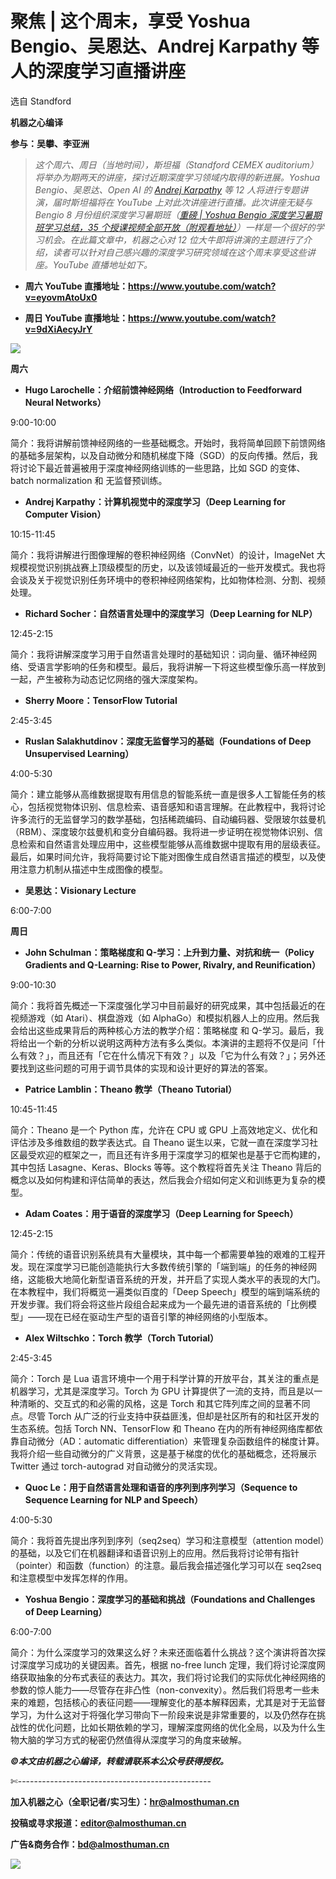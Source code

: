 # 聚焦 | 这个周末，享受 Yoshua Bengio、吴恩达、Andrej Karpathy 等人的深度学习直播讲座

选自 Standford

**机器之心编译**

**参与：吴攀、李亚洲**

> *这个周六、周日（当地时间），斯坦福（Standford CEMEX auditorium）将举办为期两天的讲座，探讨近期深度学习领域内取得的新进展。Yoshua Bengio、吴恩达、Open AI 的 [Andrej Karpathy](http://mp.weixin.qq.com/s?__biz=MzA3MzI4MjgzMw==&mid=2650719010&idx=1&sn=aaa7cc47f27129bbced25e6d090e2c1d&scene=21#wechat_redirect) 等 12 人将进行专题讲演，届时斯坦福将在 YouTube 上对此次讲座进行直播。此次讲座无疑与 Bengio 8 月份组织深度学习暑期班（[重磅 | Yoshua Bengio 深度学习暑期班学习总结，35 个授课视频全部开放（附观看地址）](http://mp.weixin.qq.com/s?__biz=MzA3MzI4MjgzMw==&mid=2650718578&idx=1&sn=ff7d748b149e7952c9fa3b53cefd5afc&scene=21#wechat_redirect)）一样是一个很好的学习机会。在此篇文章中，机器之心对 12 位大牛即将讲演的主题进行了介绍，读者可以针对自己感兴趣的深度学习研究领域在这个周末享受这些讲座。YouTube 直播地址如下。*

*   **周六 YouTube 直播地址：https://www.youtube.com/watch?v=eyovmAtoUx0**

*   **周日 YouTube 直播地址：https://www.youtube.com/watch?v=9dXiAecyJrY**

![](img/2e7d9e8f00765dcdad2695c4c901ac83.jpg)

**周六**

*   **Hugo Larochelle：介绍前馈神经网络（Introduction to Feedforward Neural Networks）**

9:00-10:00

简介：我将讲解前馈神经网络的一些基础概念。开始时，我将简单回顾下前馈网络的基础多层架构，以及自动微分和随机梯度下降（SGD）的反向传播。然后，我将讨论下最近普遍被用于深度神经网络训练的一些思路，比如 SGD 的变体、batch normalization 和 无监督预训练。

*   **Andrej Karpathy：计算机视觉中的深度学习（Deep Learning for Computer Vision）**

10:15-11:45

简介：我将讲解进行图像理解的卷积神经网络（ConvNet）的设计，ImageNet 大规模视觉识别挑战赛上顶级模型的历史，以及该领域最近的一些开发模式。我也将会谈及关于视觉识别任务环境中的卷积神经网络架构，比如物体检测、分割、视频处理。

*   **Richard Socher：自然语言处理中的深度学习（Deep Learning for NLP）**

12:45-2:15

简介：我将讲解深度学习用于自然语言处理时的基础知识：词向量、循环神经网络、受语言学影响的任务和模型。最后，我将讲解一下将这些模型像乐高一样放到一起，产生被称为动态记忆网络的强大深度架构。

*   **Sherry Moore：TensorFlow Tutorial**

2:45-3:45

*   **Ruslan Salakhutdinov：深度无监督学习的基础（Foundations of Deep Unsupervised Learning）**

4:00-5:30

简介：建立能够从高维数据提取有用信息的智能系统一直是很多人工智能任务的核心，包括视觉物体识别、信息检索、语音感知和语言理解。在此教程中，我将讨论许多流行的无监督学习的数学基础，包括稀疏编码、自动编码器、受限玻尔兹曼机（RBM）、深度玻尔兹曼机和变分自编码器。我将进一步证明在视觉物体识别、信息检索和自然语言处理应用中，这些模型能够从高维数据中提取有用的层级表征。最后，如果时间允许，我将简要讨论下能对图像生成自然语言描述的模型，以及使用注意力机制从描述中生成图像的模型。

*   **吴恩达：Visionary Lecture**

6:00-7:00

**周日**

*   **John Schulman：策略梯度和 Q-学习：上升到力量、对抗和统一（Policy Gradients and Q-Learning: Rise to Power, Rivalry, and Reunification）**

9:00-10:30

简介：我将首先概述一下深度强化学习中目前最好的研究成果，其中包括最近的在视频游戏（如 Atari）、棋盘游戏（如 AlphaGo）和模拟机器人上的应用。然后我会给出这些成果背后的两种核心方法的教学介绍：策略梯度 和 Q-学习。最后，我将给出一个新的分析以说明这两种方法有多么类似。本演讲的主题将不仅是问「什么有效？」，而且还有「它在什么情况下有效？」以及「它为什么有效？」；另外还要找到这些问题的可用于调节具体的实现和设计更好的算法的答案。

*   **Patrice Lamblin：Theano 教学（Theano Tutorial）**

10:45-11:45

简介：Theano 是一个 Python 库，允许在 CPU 或 GPU 上高效地定义、优化和评估涉及多维数组的数学表达式。自 Theano 诞生以来，它就一直在深度学习社区最受欢迎的框架之一，而且还有许多用于深度学习的框架也是基于它而构建的，其中包括 Lasagne、Keras、Blocks 等等。这个教程将首先关注 Theano 背后的概念以及如何构建和评估简单的表达，然后我会介绍如何定义和训练更为复杂的模型。

*   **Adam Coates：用于语音的深度学习（Deep Learning for Speech）**

12:45-2:15

简介：传统的语音识别系统具有大量模块，其中每一个都需要单独的艰难的工程开发。现在深度学习已能创造能执行大多数传统引擎的「端到端」的任务的神经网络，这能极大地简化新型语音系统的开发，并开启了实现人类水平的表现的大门。在本教程中，我们将概览一遍类似百度的「Deep Speech」模型的端到端系统的开发步骤。我们将会将这些片段组合起来成为一个最先进的语音系统的「比例模型」——现在已经在驱动生产型的语音引擎的神经网络的小型版本。

*   **Alex Wiltschko：Torch 教学（Torch Tutorial）**

2:45-3:45

简介：Torch 是 Lua 语言环境中一个用于科学计算的开放平台，其关注的重点是机器学习，尤其是深度学习。Torch 为 GPU 计算提供了一流的支持，而且是以一种清晰的、交互式的和必需的风格，这是 Torch 和其它阵列库之间的显著不同点。尽管 Torch 从广泛的行业支持中获益匪浅，但却是社区所有的和社区开发的生态系统。包括 Torch NN、TensorFlow 和 Theano 在内的所有神经网络库都依靠自动微分（AD：automatic differentiation）来管理复杂函数组件的梯度计算。我将介绍一些自动微分的广义背景，这是基于梯度的优化的基础概念，还将展示 Twitter 通过 torch-autograd 对自动微分的灵活实现。

*   **Quoc Le：用于自然语言处理和语音的序列到序列学习（Sequence to Sequence Learning for NLP and Speech）**

4:00-5:30

简介：我将首先提出序列到序列（seq2seq）学习和注意模型（attention model）的基础，以及它们在机器翻译和语音识别上的应用。然后我将讨论带有指针（pointer）和函数（function）的注意。最后我会描述强化学习可以在 seq2seq 和注意模型中发挥怎样的作用。

*   **Yoshua Bengio：深度学习的基础和挑战（Foundations and Challenges of Deep Learning）**

6:00-7:00

简介：为什么深度学习的效果这么好？未来还面临着什么挑战？这个演讲将首次探讨深度学习成功的关键因素。首先，根据 no-free lunch 定理，我们将讨论深度网络获取抽象的分布式表征的表达力。其次，我们将讨论我们的实际优化神经网络的参数的惊人能力——尽管存在非凸性（non-convexity）。然后我们将思考一些未来的难题，包括核心的表征问题——理解变化的基本解释因素，尤其是对于无监督学习，为什么这对于将强化学习带向下一阶段来说是非常重要的，以及仍然存在挑战性的优化问题，比如长期依赖的学习，理解深度网络的优化全局，以及为什么生物大脑的学习方式的秘密仍然值得从深度学习的角度来破解。

******©本文由机器之心编译，***转载请联系本公众号获得授权******。***

✄------------------------------------------------

**加入机器之心（全职记者/实习生）：hr@almosthuman.cn**

**投稿或寻求报道：editor@almosthuman.cn**

**广告&商务合作：bd@almosthuman.cn**

![](img/a573ff7d72f49f8fe283857b964d06fd.jpg)